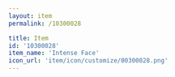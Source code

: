 ```yaml
---
layout: item
permalink: /10300028

title: Item
id: '10300028'
item_name: 'Intense Face'
icon_url: 'item/icon/customize/00300028.png'
---
```

